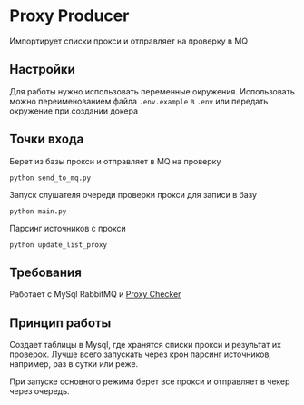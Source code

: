 # Proxy Producer

Импортирует списки прокси и отправляет на проверку в MQ

## Настройки
Для работы нужно использовать переменные окружения. Использовать можно переименованием файла `.env.example` в `.env` или передать окружение при создании докера

## Точки входа
Берет из базы прокси и отправляет в MQ на проверку
```shell
python send_to_mq.py
```

Запуск слушателя очереди проверки прокси для записи в базу
```shell
python main.py
```

Парсинг источников с прокси
```shell
python update_list_proxy
```

## Требования
Работает с MySql RabbitMQ и [Proxy Checker](https://github.com/Ichinya/proxy_cheker)

## Принцип работы
Создает таблицы в Mysql, где хранятся списки прокси и результат их проверок. Лучше всего запускать через крон парсинг источников, например, раз в сутки или реже.

При запуске основного режима берет все прокси и отправляет в чекер через очередь. 